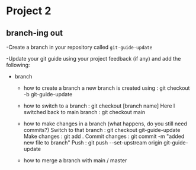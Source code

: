 # Project 2

## branch-ing out

-Create a branch in your repository called `git-guide-update`

-Update your git guide using your project feedback (if any) and add the following:

- branch
  - how to create a branch
    a new branch is created using :  git checkout -b git-guide-update
  - how to switch to a branch :        git checkout [branch name]
    Here I switched back to main branch : git checkout main

  - how to make changes in a branch (what happens, do you still need commits?)
    Switch to that branch :     git checkout git-guide-update
    Make changes :              git add .
    Commit changes :            git commit -m "added new file to branch"
    Push :                      git push  --set-upstream origin git-guide-update

  - how to merge a branch with main / master
